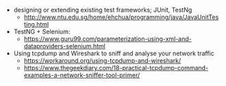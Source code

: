 
- designing or extending existing test frameworks; JUnit, TestNg
  - http://www.ntu.edu.sg/home/ehchua/programming/java/JavaUnitTesting.html
- TestNG + Selenium:
  - https://www.guru99.com/parameterization-using-xml-and-dataproviders-selenium.html
- Using tcpdump and Wireshark to sniff and analyse your network traffic
  - https://workaround.org/using-tcpdump-and-wireshark/
  - https://www.thegeekdiary.com/18-practical-tcpdump-command-examples-a-network-sniffer-tool-primer/
